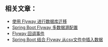 
## 相关文章：
- [使用 Flyway 进行数据库迁移]()
- [Spring Boot Flyway 多数据源配置]()
- [Flyway 回调事件]()
- [Spring Boot 结合 Flyway 从csv文件中插入数据]()
